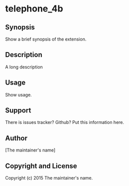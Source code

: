 telephone_4b
=======

Synopsis
--------

  Show a brief synopsis of the extension.

Description
-----------

A long description

Usage
-----

  Show usage.

Support
-------

  There is issues tracker? Github? Put this information here.

Author
------

[The maintainer's name]

Copyright and License
---------------------

Copyright (c) 2015 The maintainer's name.

